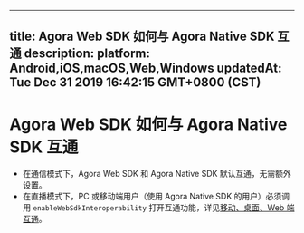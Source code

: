 
---
title: Agora Web SDK 如何与 Agora Native SDK 互通
description: 
platform: Android,iOS,macOS,Web,Windows
updatedAt: Tue Dec 31 2019 16:42:15 GMT+0800 (CST)
---
# Agora Web SDK 如何与 Agora Native SDK 互通
- 在通信模式下，Agora Web SDK 和 Agora Native SDK 默认互通，无需额外设置。
- 在直播模式下，PC 或移动端用户（使用 Agora Native SDK 的用户）必须调用 `enableWebSdkInteroperability` 打开互通功能，详见[移动、桌面、Web 端互通](https://docs.agora.io/cn/Interactive%20Broadcast/interop_web?platform=Web)。
